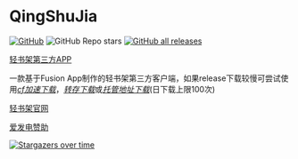 # QingShuJia
[![GitHub](https://img.shields.io/github/license/cyb233/QingShuJia)](https://github.com/cyb233/QingShuJia/blob/master/LICENSE) ![GitHub Repo stars](https://img.shields.io/github/stars/cyb233/QingShuJia?style=flat) [![GitHub all releases](https://img.shields.io/github/downloads/cyb233/QingShuJia/total.svg)](https://github.com/cyb233/QingShuJia/releases)

[轻书架第三方APP](https://github.com/cyb233/QingShuJia/releases/latest)

一款基于Fusion App制作的轻书架第三方客户端，如果release下载较慢可尝试使用[*cf加速下载*](https://ghproxy.com/)，[*转存下载*](https://d.serctl.com/)或[*托管地址下载*](http://app.schwi.xyz/qsj)(日下载上限100次)

[轻书架官网](https://www.acgdmzy.com)

[爱发电赞助](https://afdian.net/@Schwi)

[![Stargazers over time](https://starchart.cc/cyb233/QingShuJia.svg)](https://starchart.cc/cyb233/QingShuJia)
